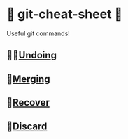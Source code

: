 # :steam_locomotive: git-cheat-sheet :steam_locomotive:
Useful git commands!

## :man_facepalming:[Undoing](undoing.md)
## :couple_with_heart:[Merging](merging.md)
## :pray:[Recover](recover.md)
## :poop:[Discard](discard.md)